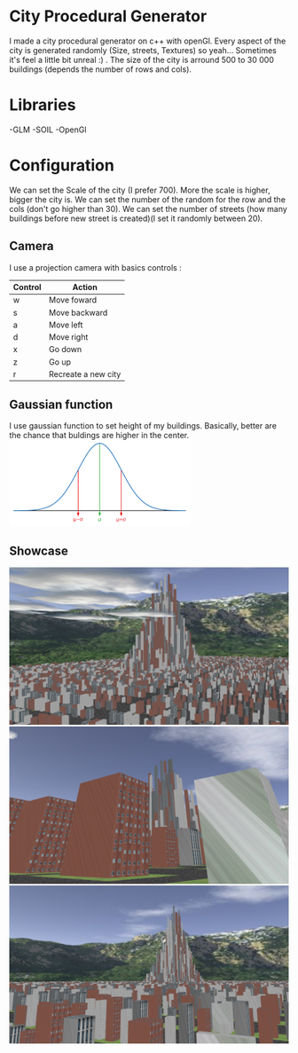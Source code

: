 # City Procedural Generator

I made a city procedural generator on c++ with openGl. Every aspect of the city is generated randomly (Size, streets, Textures) so yeah... Sometimes it's feel a little bit unreal :) . The size of the city is arround 500 to 30 000 buildings (depends the number of rows and cols).


# Libraries
-GLM
-SOIL
-OpenGl

# Configuration
We can set the Scale of the city (I prefer 700). More the scale is higher, bigger the city is.
We can set the number of the random for the row and the cols (don't go higher than 30).
We can set the number of streets (how many buildings before new street is created)(I set it randomly between 20).

## Camera
I use a projection camera with basics controls :

|Control|Action |
|--|--|
|  w|  Move foward|
|  s|  Move backward|
|  a|  Move left|
|  d|  Move right|
|  x|  Go down|
|  z|  Go up|
|  r|  Recreate a new city|

## Gaussian function
I use gaussian function to set height of my buildings. Basically, better are the chance that buldings are higher in the center.
![Gaussian](CityProcedural/Showcase/Gaussian.png)

## Showcase
![City 1](CityProcedural/Showcase/City1.png)
![City 2](CityProcedural/Showcase/City2.png)
![City 3](CityProcedural/Showcase/City3.png)
